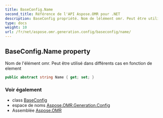 ```yaml
---
title: BaseConfig.Name
second_title: Référence de l'API Aspose.OMR pour .NET
description: BaseConfig propriété. Nom de lélément omr. Peut être utilisé dans différents cas en fonction de element
type: docs
weight: 10
url: /fr/net/aspose.omr.generation.config/baseconfig/name/
---
```

## BaseConfig.Name property

Nom de l'élément omr. Peut être utilisé dans différents cas en fonction de element

```csharp
public abstract string Name { get; set; }
```

### Voir également

* class [BaseConfig](../)
* espace de noms [Aspose.OMR.Generation.Config](../../baseconfig/)
* Assemblée [Aspose.OMR](../../../)


